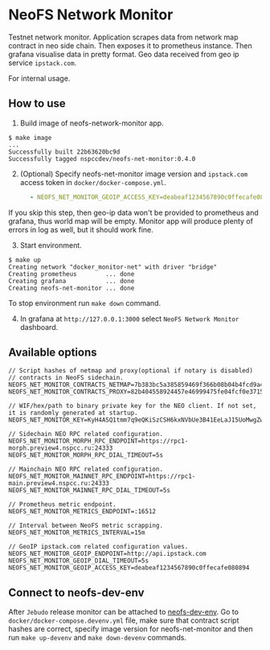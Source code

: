 # NeoFS Network Monitor

Testnet network monitor. Application scrapes data from network map contract in
neo side chain. Then exposes it to prometheus instance. Then grafana visualise 
data in pretty format. Geo data received from geo ip service `ipstack.com`.

For internal usage.

## How to use 

1. Build image of neofs-network-monitor app.

```
$ make image
...
Successfully built 22b63620bc9d
Successfully tagged nspccdev/neofs-net-monitor:0.4.0
```

2. (Optional) Specify neofs-net-monitor image version and `ipstack.com` access token in 
   `docker/docker-compose.yml`.

```yml
      - NEOFS_NET_MONITOR_GEOIP_ACCESS_KEY=deabeaf1234567890c0ffecafe080894
```

If you skip this step, then geo-ip data won't be provided to prometheus and
grafana, thus world map will be empty. Monitor app will produce plenty of
errors in log as well, but it should work fine.

3. Start environment.

```
$ make up
Creating network "docker_monitor-net" with driver "bridge"
Creating prometheus        ... done
Creating grafana           ... done
Creating neofs-net-monitor ... done
```

To stop environment run `make down` command.

4. In grafana at `http://127.0.0.1:3000` select `NeoFS Network Monitor`
dashboard.
   
## Available options

```
// Script hashes of netmap and proxy(optional if notary is disabled)
// contracts in NeoFS sidechain.
NEOFS_NET_MONITOR_CONTRACTS_NETMAP=7b383bc5a385859469f366b08b04b4fcd9a41f55 
NEOFS_NET_MONITOR_CONTRACTS_PROXY=82b404558924457e46999475fe04fcf0e371532b

// WIF/hex/path to binary private key for the NEO client. If not set, it is randomly generated at startup.
NEOFS_NET_MONITOR_KEY=KyH4ASQ1tmm7q9eQKiSzCSH6kxNVbUe3B41EeLaJ15UoMwgZw3Zk 

// Sidechain NEO RPC related configuration.
NEOFS_NET_MONITOR_MORPH_RPC_ENDPOINT=https://rpc1-morph.preview4.nspcc.ru:24333
NEOFS_NET_MONITOR_MORPH_RPC_DIAL_TIMEOUT=5s

// Mainchain NEO RPC related configuration.
NEOFS_NET_MONITOR_MAINNET_RPC_ENDPOINT=https://rpc1-main.preview4.nspcc.ru:24333
NEOFS_NET_MONITOR_MAINNET_RPC_DIAL_TIMEOUT=5s

// Prometheus metric endpoint.
NEOFS_NET_MONITOR_METRICS_ENDPOINT=:16512

// Interval between NeoFS metric scrapping.
NEOFS_NET_MONITOR_METRICS_INTERVAL=15m

// GeoIP ipstack.com related configuration values.
NEOFS_NET_MONITOR_GEOIP_ENDPOINT=http://api.ipstack.com
NEOFS_NET_MONITOR_GEOIP_DIAL_TIMEOUT=5s
NEOFS_NET_MONITOR_GEOIP_ACCESS_KEY=deabeaf1234567890c0ffecafe080894
``` 

## Connect to neofs-dev-env

After `Jebudo` release monitor can be attached to 
[neofs-dev-env](https://github.com/nspcc-dev/neofs-dev-env). Go to 
`docker/docker-compose.devenv.yml` file, make sure that contract script
hashes are correct, specify image version for neofs-net-monitor and then
run `make up-devenv` and `make down-devenv` commands.